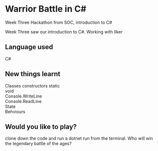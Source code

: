 # Warrior Battle in C#

Week Three Hackathon from SOC, introduction to C#

Week Three saw our introduction to C#. 
Working with Ilker

## Language used
C#


## New things learnt
Classes 
constructors 
static  
void  
Console.WriteLine  
Console.ReadLine  
State  
Behviours  

## Would you like to play?  
clone down the code and run a dotnet run from the terminal. Who will win the legendary battle of the ages?